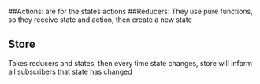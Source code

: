 
##Actions: 
are for the states actions
##Reducers: 
They use pure functions, so they receive state and action, then create a new state
## Store
Takes reducers and states, then every time state changes, store will inform all subscribers that state has changed
